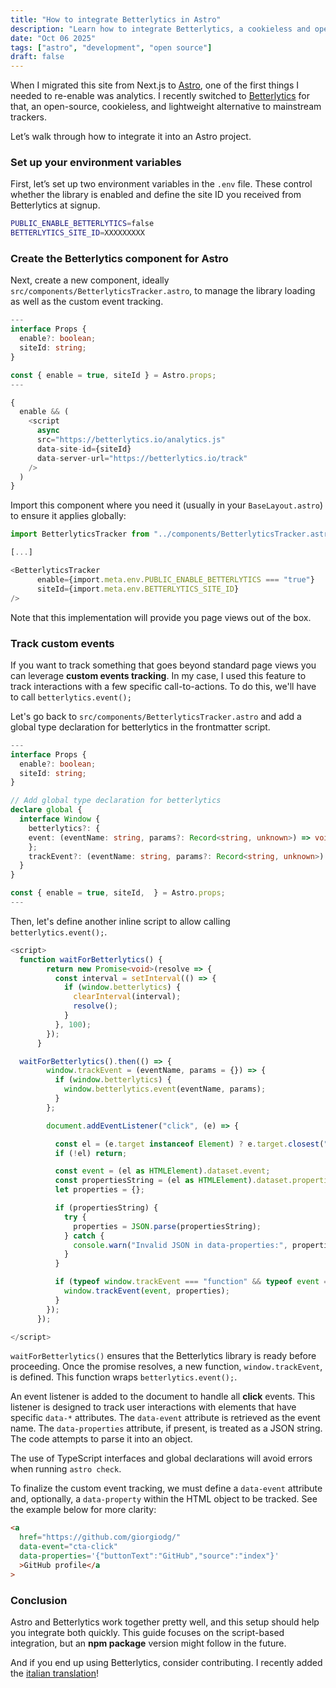 ```yaml
---
title: "How to integrate Betterlytics in Astro"
description: "Learn how to integrate Betterlytics, a cookieless and open-source analytics tool, into your Astro site. Includes setup steps, environment variables, and custom event tracking with TypeScript."
date: "Oct 06 2025"
tags: ["astro", "development", "open source"]
draft: false
---
```


When I migrated this site from Next.js to [Astro](https://astro.build/), one of the first things I needed to re-enable was analytics.
I recently switched to [Betterlytics](https://betterlytics.io/) for that, an open-source, cookieless, and lightweight alternative to mainstream trackers.

Let’s walk through how to integrate it into an Astro project.

### Set up your environment variables

First, let’s set up two environment variables in the `.env` file.
These control whether the library is enabled and define the site ID you received from Betterlytics at signup.

```bash
PUBLIC_ENABLE_BETTERLYTICS=false
BETTERLYTICS_SITE_ID=XXXXXXXXX
```

### Create the Betterlytics component for Astro

Next, create a new component, ideally `src/components/BetterlyticsTracker.astro`, to manage the library loading as well as the custom event tracking.

```ts
---
interface Props {
  enable?: boolean;
  siteId: string;
}

const { enable = true, siteId } = Astro.props;
---

{
  enable && (
    <script
      async
      src="https://betterlytics.io/analytics.js"
      data-site-id={siteId}
      data-server-url="https://betterlytics.io/track"
    />
  )
}
```

Import this component where you need it (usually in your `BaseLayout.astro`) to ensure it applies globally:

```ts
import BetterlyticsTracker from "../components/BetterlyticsTracker.astro";

[...]

<BetterlyticsTracker
      enable={import.meta.env.PUBLIC_ENABLE_BETTERLYTICS === "true"}
      siteId={import.meta.env.BETTERLYTICS_SITE_ID}
/>
```

Note that this implementation will provide you page views out of the box.

### Track custom events

If you want to track something that goes beyond standard page views you can leverage **custom events tracking**.
In my case, I used this feature to track interactions with a few specific call-to-actions. To do this, we'll have to call `betterlytics.event();`

Let's go back to `src/components/BetterlyticsTracker.astro` and add a global type declaration for betterlytics in the frontmatter script.

```ts
---
interface Props {
  enable?: boolean;
  siteId: string;
}

// Add global type declaration for betterlytics
declare global {
  interface Window {
    betterlytics?: {
    event: (eventName: string, params?: Record<string, unknown>) => void;
    };
    trackEvent?: (eventName: string, params?: Record<string, unknown>) => void;
  }
}

const { enable = true, siteId,  } = Astro.props;
---
```

Then, let's define another inline script to allow calling `betterlytics.event();`.

```ts
<script>
  function waitForBetterlytics() {
        return new Promise<void>(resolve => {
          const interval = setInterval(() => {
            if (window.betterlytics) {
              clearInterval(interval);
              resolve();
            }
          }, 100);
        });
      }

  waitForBetterlytics().then(() => {
        window.trackEvent = (eventName, params = {}) => {
          if (window.betterlytics) {
            window.betterlytics.event(eventName, params);
          }
        };

        document.addEventListener("click", (e) => {

          const el = (e.target instanceof Element) ? e.target.closest("[data-event]") : null;
          if (!el) return;

          const event = (el as HTMLElement).dataset.event;
          const propertiesString = (el as HTMLElement).dataset.properties;
          let properties = {};

          if (propertiesString) {
            try {
              properties = JSON.parse(propertiesString);
            } catch {
              console.warn("Invalid JSON in data-properties:", propertiesString);
            }
          }

          if (typeof window.trackEvent === "function" && typeof event === "string") {
            window.trackEvent(event, properties);
          }
        });
      });

</script>
```

`waitForBetterlytics()` ensures that the Betterlytics library is ready before proceeding. Once the promise resolves, a new function, `window.trackEvent`, is defined. This function wraps `betterlytics.event();`.

An event listener is added to the document to handle all **click** events. This listener is designed to track user interactions with elements that have specific `data-*` attributes. The `data-event` attribute is retrieved as the event name.
The `data-properties` attribute, if present, is treated as a JSON string. The code attempts to parse it into an object.

The use of TypeScript interfaces and global declarations will avoid errors when running `astro check`.

To finalize the custom event tracking, we must define a `data-event` attribute and, optionally, a `data-property` within the HTML object to be tracked.
See the example below for more clarity:

```html
<a
  href="https://github.com/giorgiodg/"
  data-event="cta-click"
  data-properties='{"buttonText":"GitHub","source":"index"}'
  >GitHub profile</a
>
```

### Conclusion

Astro and Betterlytics work together pretty well, and this setup should help you integrate both quickly.
This guide focuses on the script-based integration, but an **npm package** version might follow in the future.

And if you end up using Betterlytics, consider contributing. I recently added the [italian translation](https://github.com/betterlytics/betterlytics/pull/453)!
